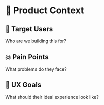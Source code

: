 # 🎯 Product Context

## 👤 Target Users
Who are we building this for?

## 💥 Pain Points
What problems do they face?

## 🌟 UX Goals
What should their ideal experience look like?
